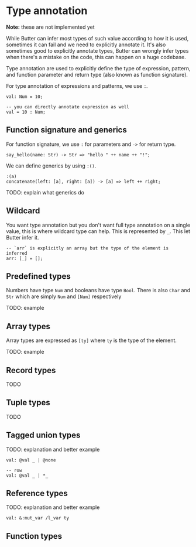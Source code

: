 # Type annotation

**Note:** these are not implemented yet

While Butter can infer most types of such value according to how it is used, sometimes it can fail and we need to explicitly annotate it. It's also sometimes good to explicitly annotate types, Butter can wrongly infer types when there's a mistake on the code, this can happen on a huge codebase.

Type annotation are used to explicitly define the type of expression, pattern, and function parameter and return type (also known as function signature).

For type annotation of expressions and patterns, we use `:`.

```butter
val: Num = 10;

-- you can directly annotate expression as well
val = 10 : Num;
```

## Function signature and generics

For function signature, we use `:` for parameters and `->` for return type.

```butter
say_hello(name: Str) -> Str => "hello " ++ name ++ "!";
```

We can define generics by using `:()`.

```butter
:(a)
concatenate(left: [a], right: [a]) -> [a] => left ++ right;
```

TODO: explain what generics do

## Wildcard

You want type annotation but you don't want full type annotation on a single value, this is where wildcard type can help. This is represented by `_`. This let Butter infer it.

```butter
-- `arr` is explicitly an array but the type of the element is inferred
arr: [_] = [];
```

## Predefined types

Numbers have type `Num` and booleans have type `Bool`. There is also `Char` and `Str` which are simply `Num` and `[Num]` respectively

TODO: example

## Array types

Array types are expressed as `[ty]` where `ty` is the type of the element.

TODO: example

## Record types

TODO

## Tuple types

TODO

## Tagged union types

TODO: explanation and better example

```butter
val: @val _ | @none

-- row
val: @val _ | *_
```

## Reference types

TODO: explanation and better example

```butter
val: &:mut_var /l_var ty
```

## Function types

```butter
```
